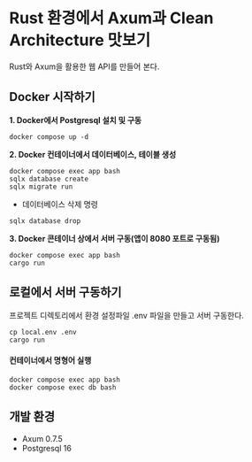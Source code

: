 # Rust 환경에서 Axum과 Clean Architecture 맛보기

Rust와 Axum을 활용한 웹 API를 만들어 본다.

## Docker 시작하기

**1. Docker에서 Postgresql 설치 및 구동**

```shell
docker compose up -d
```

**2. Docker 컨테이너에서 데이터베이스, 테이블 생성**

```shell
docker compose exec app bash
sqlx database create
sqlx migrate run
```

- 데이터베이스 삭제 명령

```shell
sqlx database drop
```

**3. Docker 콘테이너 상에서 서버 구동(앱이 8080 포트로 구동됨)**

```shell
docker compose exec app bash
cargo run
```

## 로컬에서 서버 구동하기

프로젝트 디렉토리에서 환경 설정파일 .env 파일을 만들고 서버 구동한다.

```shell
cp local.env .env
cargo run
```

#### 컨테이너에서 명형어 실행

```shell
docker compose exec app bash
docker compose exec db bash
```

## 개발 환경

- Axum 0.7.5
- Postgresql 16
